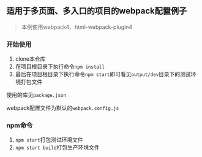 ## 适用于多页面、多入口的项目的webpack配置例子

> 本例使用webpack4、html-webpack-plugin4

### 开始使用
1. clone本仓库
2. 在项目根目录下执行命令`npm install`
3. 最后在项目根目录下执行命令`npm start`即可看见`output/dev`目录下的测试环境打包文件

使用的库见`package.json`

webpack配置文件为默认的`webpack.config.js`

### npm命令
1. `npm start`打包测试环境文件
2. `npm start build`打包生产环境文件